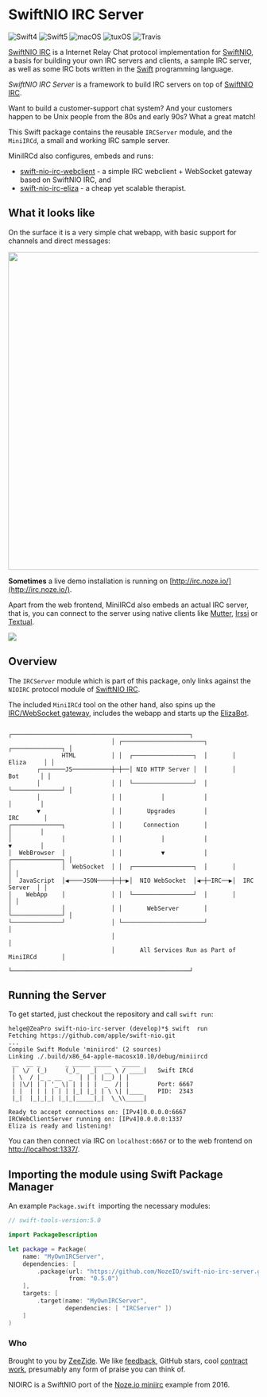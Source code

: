 # SwiftNIO IRC Server

![Swift4](https://img.shields.io/badge/swift-4-blue.svg)
![Swift5](https://img.shields.io/badge/swift-5-blue.svg)
![macOS](https://img.shields.io/badge/os-macOS-green.svg?style=flat)
![tuxOS](https://img.shields.io/badge/os-tuxOS-green.svg?style=flat)
![Travis](https://travis-ci.org/NozeIO/swift-nio-irc-webclient.svg?branch=develop)

[SwiftNIO IRC](https://github.com/NozeIO/swift-nio-irc)
is a Internet Relay Chat protocol implementation for
[SwiftNIO](https://github.com/apple/swift-nio),
a basis for building your own IRC servers and clients,
a sample IRC server, as well as some IRC bots written in the
[Swift](http://swift.org) programming language.

*SwiftNIO IRC Server* is a framework to build IRC servers on top of
[SwiftNIO IRC](https://github.com/NozeIO/swift-nio-irc).

Want to build a customer-support chat system?
And your customers happen to be Unix people from the 80s and early 90s?
What a great match!

This Swift package contains the reusable `IRCServer` module,
and the `MiniIRCd`, a small and working IRC sample server.

MiniIRCd also configures, embeds and runs:

- [swift-nio-irc-webclient](https://github.com/NozeIO/swift-nio-irc-webclient) -
  a simple IRC webclient + WebSocket gateway based on SwiftNIO IRC, and
- [swift-nio-irc-eliza](https://github.com/NozeIO/swift-nio-irc-eliza) -
  a cheap yet scalable therapist.


## What it looks like

On the surface it is a very simple chat webapp, with basic support for
channels and direct messages:

<img src="http://zeezide.de/img/irc-eliza.png" width="640" />

**Sometimes** a live demo installation is running on
[http://irc.noze.io/](http://irc.noze.io/).

Apart from the web frontend, MiniIRCd also embeds an actual IRC server, that is, 
you can connect to the server using native clients like
[Mutter](https://www.mutterirc.com),
[Irssi](https://irssi.org)
or
[Textual](https://www.codeux.com/textual/).

<img src="http://zeezide.de/img/mutter-irc-setup.gif" />


## Overview

The `IRCServer` module which is part of this package, only links against the
`NIOIRC`
protocol module of [SwiftNIO IRC](https://github.com/NozeIO/swift-nio-irc).

The included `MiniIRCd` tool on the other hand, also spins up the
[IRC/WebSocket gateway](https://github.com/NozeIO/swift-nio-irc-webclient),
includes the webapp and starts up the 
[ElizaBot](https://github.com/NozeIO/swift-nio-irc-eliza).

```
                             ┌──────────────────────────────────────────────────┐
                             │ ┌───────────────────────┐       ┌──────────────┐ │
               HTML          │ │  ┌─────────────────┐  │       │    Eliza     │ │
        ┌───────JS───────────┼─┼──│ NIO HTTP Server │  │       │     Bot      │ │
        │                    │ │  └─────────────────┘  │       └──────────────┘ │
        │                    │ │           │           │               │        │
        ▼                    │ │       Upgrades        │              IRC       │
┌──────────────┐             │ │      Connection       │               │        │
│              │             │ │           │           │               ▼        │
│  WebBrowser  │             │ │           ▼           │       ┌──────────────┐ │
│              │  WebSocket  │ │  ┌─────────────────┐  │       │              │ │
│  JavaScript  │◀────JSON────┼─┼─▶│  NIO WebSocket  │◀─┼─IRC──▶│  IRC Server  │ │
│    WebApp    │             │ │  └─────────────────┘  │       │              │ │
│              │             │ │       WebServer       │       └──────────────┘ │
└──────────────┘             │ └───────────────────────┘                        │
                             │                                                  │
                             │       All Services Run as Part of MiniIRCd       │
                             └──────────────────────────────────────────────────┘
```


## Running the Server

To get started, just checkout the repository and call `swift run`:

```
helge@ZeaPro swift-nio-irc-server (develop)*$ swift  run
Fetching https://github.com/apple/swift-nio.git
...
Compile Swift Module 'miniircd' (2 sources)
Linking ./.build/x86_64-apple-macosx10.10/debug/miniircd
 __  __ _       _ _____ _____   _____
 |  \/  (_)     (_)_   _|  __ \ / ____|   Swift IRCd
 | \  / |_ _ __  _  | | | |__) | |
 | |\/| | | '_ \| | | | |  _  /| |        Port: 6667
 | |  | | | | | | |_| |_| | \ \| |____    PID:  2343
 |_|  |_|_|_| |_|_|_____|_|  \_\\_____|

Ready to accept connections on: [IPv4]0.0.0.0:6667
IRCWebClientServer running on: [IPv4]0.0.0.0:1337
Eliza is ready and listening!
````

You can then connect via IRC on `localhost:6667` or
to the web frontend on [http://localhost:1337/](http://localhost:1337).


## Importing the module using Swift Package Manager

An example `Package.swift `importing the necessary modules:

```swift
// swift-tools-version:5.0

import PackageDescription

let package = Package(
    name: "MyOwnIRCServer",
    dependencies: [
        .package(url: "https://github.com/NozeIO/swift-nio-irc-server.git",
                 from: "0.5.0")
    ],
    targets: [
        .target(name: "MyOwnIRCServer",
                dependencies: [ "IRCServer" ])
    ]
)
```


### Who

Brought to you by
[ZeeZide](http://zeezide.de).
We like
[feedback](https://twitter.com/ar_institute),
GitHub stars,
cool [contract work](http://zeezide.com/en/services/services.html),
presumably any form of praise you can think of.

NIOIRC is a SwiftNIO port of the
[Noze.io miniirc](https://github.com/NozeIO/Noze.io/tree/master/Samples/miniirc)
example from 2016.
